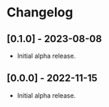 # Changelog

## [0.1.0] - 2023-08-08

- Initial alpha release.

## [0.0.0] - 2022-11-15

- Initial alpha release.